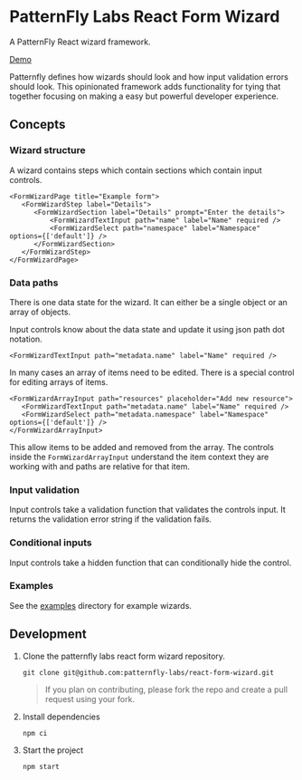 # PatternFly Labs React Form Wizard

A PatternFly React wizard framework.

[Demo](https://patternfly-labs.github.io/react-form-wizard/)

Patternfly defines how wizards should look and how input validation errors should look. This opinionated framework adds functionality for tying that together focusing on making a easy but powerful developer experience.

## Concepts

### Wizard structure

A wizard contains steps which contain sections which contain input controls.

```
<FormWizardPage title="Example form">
   <FormWizardStep label="Details">
      <FormWizardSection label="Details" prompt="Enter the details">
          <FormWizardTextInput path="name" label="Name" required />
          <FormWizardSelect path="namespace" label="Namespace" options={['default']} />
      </FormWizardSection>
   </FormWizardStep>
</FormWizardPage>
```

### Data paths

There is one data state for the wizard. It can either be a single object or an array of objects.

Input controls know about the data state and update it using json path dot notation.

```
<FormWizardTextInput path="metadata.name" label="Name" required />
```

In many cases an array of items need to be edited.
There is a special control for editing arrays of items.

```
<FormWizardArrayInput path="resources" placeholder="Add new resource">
   <FormWizardTextInput path="metadata.name" label="Name" required />
   <FormWizardSelect path="metadata.namespace" label="Namespace" options={['default']} />
</FormWizardArrayInput>
```

This allow items to be added and removed from the array.
The controls inside the `FormWizardArrayInput` understand the item context they are working with and paths are relative for that item.

### Input validation

Input controls take a validation function that validates the controls input. It returns the validation error string if the validation fails.

### Conditional inputs

Input controls take a hidden function that can conditionally hide the control.

### Examples

See the [examples](https://github.com/patternfly-labs/react-form-wizard/tree/main/examples) directory for example wizards.

## Development

1. Clone the patternfly labs react form wizard repository.

   ```
   git clone git@github.com:patternfly-labs/react-form-wizard.git
   ```

   > If you plan on contributing, please fork the repo and create a pull request using your fork.

2. Install dependencies

   ```
   npm ci
   ```

3. Start the project

   ```
   npm start
   ```
